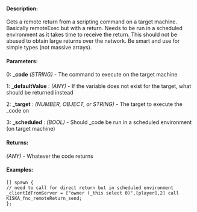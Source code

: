 #### Description:
Gets a remote return from a scripting command on a target machine. Basically remoteExec but with a return. Needs to be run in a scheduled environment as it takes time to receive the return. This should not be abused to obtain large returns over the network. Be smart and use for simple types (not massive arrays).

#### Parameters:
0: **_code** *(STRING)* - The command to execute on the target machine

1: **_defaultValue** : *(ANY)* - If the variable does not exist for the target, what should be returned instead

2: **_target** : *(NUMBER, OBJECT, or STRING)* - The target to execute the _code on

3: **_scheduled** : *(BOOL)* - Should _code be run in a scheduled environment (on target machine)

#### Returns:
*(ANY)* - Whatever the code returns

#### Examples:
```sqf
[] spawn {
// need to call for direct return but in scheduled environment
_clientIdFromServer = ["owner (_this select 0)",[player],2] call KISKA_fnc_remoteReturn_send;
};
```


